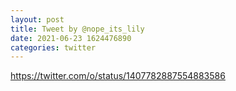 ```yaml
--- 
layout: post 
title: Tweet by @nope_its_lily 
date: 2021-06-23 1624476890 
categories: twitter 
--- 
```

https://twitter.com/o/status/1407782887554883586